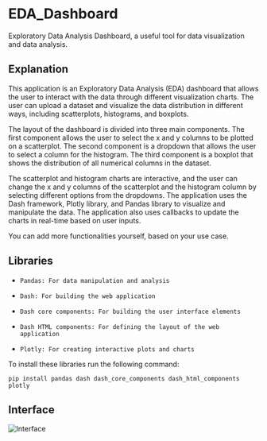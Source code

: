 # EDA_Dashboard
Exploratory Data Analysis Dashboard, a useful tool for data visualization and data analysis.

## Explanation

This application is an Exploratory Data Analysis (EDA) dashboard that allows the user to interact with the data through different visualization charts. The user can upload a dataset and visualize the data distribution in different ways, including scatterplots, histograms, and boxplots.

The layout of the dashboard is divided into three main components. The first component allows the user to select the x and y columns to be plotted on a scatterplot. The second component is a dropdown that allows the user to select a column for the histogram. The third component is a boxplot that shows the distribution of all numerical columns in the dataset.

The scatterplot and histogram charts are interactive, and the user can change the x and y columns of the scatterplot and the histogram column by selecting different options from the dropdowns. The application uses the Dash framework, Plotly library, and Pandas library to visualize and manipulate the data. The application also uses callbacks to update the charts in real-time based on user inputs.

You can add more functionalities yourself, based on your use case.

## Libraries

-     Pandas: For data manipulation and analysis
-     Dash: For building the web application
-     Dash core components: For building the user interface elements
-     Dash HTML components: For defining the layout of the web application
-     Plotly: For creating interactive plots and charts

To install these libraries run the following command:

`pip install pandas dash dash_core_components dash_html_components plotly
`

## Interface

![Interface](https://user-images.githubusercontent.com/56083377/221260467-b741d7fd-57ac-4988-870a-09eb95fb2b5b.png)
